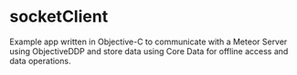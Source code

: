 socketClient
============

Example app written in Objective-C to communicate with a Meteor Server using ObjectiveDDP and store data using Core Data for offline access and data operations. 
